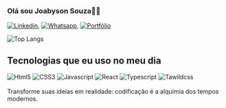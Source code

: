 ### Olá sou Joabyson Souza👋👋
[![Linkedin](https://img.shields.io/badge/LinkedIn-0077B5?style=for-the-badge&logo=linkedin&logoColor=white)](https://www.linkedin.com/in/joabysonsouza/), [![Whatsapp](https://img.shields.io/badge/WhatsApp-25D366?style=for-the-badge&logo=whatsapp&logoColor=white)](https://web.whatsapp.com/send?phone=55982318123), [![Portfólio](https://img.shields.io/badge/website-000000?style=for-the-badge&logo=About.me&logoColor=white)](https://portfolio2023-ruby.vercel.app/)

![Top Langs](https://github-readme-stats.vercel.app/api/top-langs/?username=joabysonSouza&layout=compact)

## Tecnologias que eu uso no meu dia 
<div>
  <img alt="Html5" src="https://img.shields.io/badge/HTML-239120?style=for-the-badge&logo=html5&logoColor=white"/>
  <img alt="CSS3" src="https://img.shields.io/badge/CSS-239120?&style=for-the-badge&logo=css3&logoColor=white"/>
  <img alt="Javascript" src="https://img.shields.io/badge/JavaScript-F7DF1E?style=for-the-badge&logo=javascript&logoColor=black"/>
  <img alt="React" src="https://img.shields.io/badge/React-20232A?style=for-the-badge&logo=react&logoColor=61DAFB"/>
  <img alt="Typescript" src="https://img.shields.io/badge/TypeScript-007ACC?style=for-the-badge&logo=typescript&logoColor=white"/>
  <img alt="Tawildcss" src="https://img.shields.io/badge/Tailwind_CSS-38B2AC?style=for-the-badge&logo=tailwind-css&logoColor=white"/>

</div><br/>
Transforme suas ideias em realidade: codificação é a alquimia dos tempos modernos.

